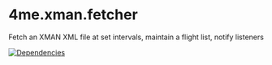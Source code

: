 # 4me.xman.fetcher

Fetch an XMAN XML file at set intervals, maintain a flight list, notify listeners

[![Dependencies](https://david-dm.org/devteamreims/4me.xman.fetcher.svg)](https://david-dm.org/devteamreims/4me.xman.fetcher)

